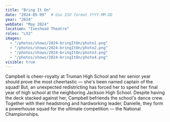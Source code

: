 ```yaml
---
title: "Bring It On"
date: "2024-05-09"  # Use ISO format YYYY-MM-DD
year: "2024"
webDate: "May 2024"
location: "Iveshead Theatre"
roles: "LX3"
images:
  - "/photos/shows/2024-bringItOn/photo1.png"
  - "/photos/shows/2024-bringItOn/photo2.png"
  - "/photos/shows/2024-bringItOn/photo3.png"
  - "/photos/shows/2024-bringItOn/photo4.png"
visible: true
---
```

Campbell is cheer-royalty at Truman High School and her senior year should prove the most cheertastic — she's been named captain of the squad! But, an unexpected redistricting has forced her to spend her final year of high school at the neighboring Jackson High School. Despite having the deck stacked against her, Campbell befriends the school's dance crew. Together with their headstrong and hardworking leader, Danielle, they form a powerhouse squad for the ultimate competition — the National Championships.